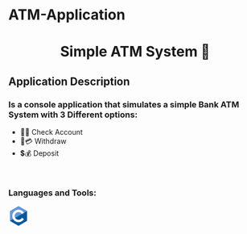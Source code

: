 # ATM-Application

<h1 align="center">Simple ATM System 🏧</h1>

## Application Description  
<tr><td valign="top" width="33%">

<h3 align="left"><strong> Is a console application that simulates a simple Bank ATM System with 3 Different options:
</strong></h3>
<p align="left">
</p>
  

- 🏦💱 Check Account
- 💸💳 Withdraw
- 💲💰 Deposit
<br/>
<h3 align="left">Languages and Tools:</h3>
<p align="left"> <a href="https://www.cprogramming.com/" target="_blank" rel="noreferrer"> <img src="https://raw.githubusercontent.com/devicons/devicon/master/icons/c/c-original.svg" alt="c" width="40" height="40"/> </a> </p>
